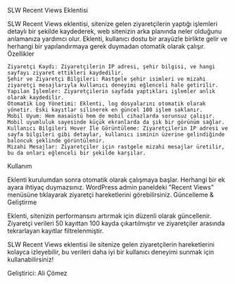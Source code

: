 
SLW Recent Views Eklentisi

SLW Recent Views eklentisi, sitenize gelen ziyaretçilerin yaptığı işlemleri detaylı bir şekilde kaydederek, web sitenizin arka planında neler olduğunu anlamanıza yardımcı olur. Eklenti, kullanıcı dostu bir arayüzle birlikte gelir ve herhangi bir yapılandırmaya gerek duymadan otomatik olarak çalışır.
Özellikler

    Ziyaretçi Kaydı: Ziyaretçilerin IP adresi, şehir bilgisi, ve hangi sayfayı ziyaret ettikleri kaydedilir.
    Şehir ve Ziyaretçi Bilgileri: Rastgele şehir isimleri ve mizahi ziyaretçi mesajlarıyla kullanıcı deneyimi eğlenceli hale getirilir.
    Yapılan İşlemler: Ziyaretçilerin sayfada yaptıkları işlemler anlık olarak kaydedilir.
    Otomatik Log Yönetimi: Eklenti, log dosyalarını otomatik olarak yönetir. Eski kayıtlar silinerek en güncel 100 işlem saklanır.
    Mobil Uyum: Hem masaüstü hem de mobil cihazlarda sorunsuz çalışır. Mobil uyumluluk sayesinde küçük ekranlarda da şık bir görünüm sağlar.
    Kullanıcı Bilgileri Hover İle Görüntüleme: Ziyaretçilerin IP adresi ve sayfa bilgileri gibi detaylar, kullanıcı isminin üzerine gelindiğinde baloncuk şeklinde görüntülenir.
    Mizahi Mesajlar: Ziyaretçiler için rastgele mizahi mesajlar üretilir, bu da onları eğlenceli bir şekilde karşılar.

Kullanım

Eklenti kurulumdan sonra otomatik olarak çalışmaya başlar. Herhangi bir ek ayara ihtiyaç duymazsınız. WordPress admin paneldeki "Recent Views" menüsüne tıklayarak ziyaretçi hareketlerini görebilirsiniz.
Güncelleme & Geliştirme

Eklenti, sitenizin performansını artırmak için düzenli olarak güncellenir. Ziyaretçi verileri 50 kayıttan 100 kayda çıkartılmıştır ve ziyaretçiler arasında tekrarlayan kayıtlar filtrelenmiştir.

SLW Recent Views eklentisi ile sitenize gelen ziyaretçilerin hareketlerini kolayca izleyebilir, bu verileri daha iyi bir kullanıcı deneyimi sunmak için kullanabilirsiniz!

Geliştirici: Ali Çömez
